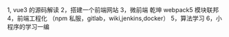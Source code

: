 1, vue3 的源码解读
2，搭建一个前端网站
3，微前端 乾坤 webpack5 模块联邦
4，前端工程化 （npm 私服，gitlab，wiki,jenkins,docker）
5，算法学习
6，小程序的学习一编

